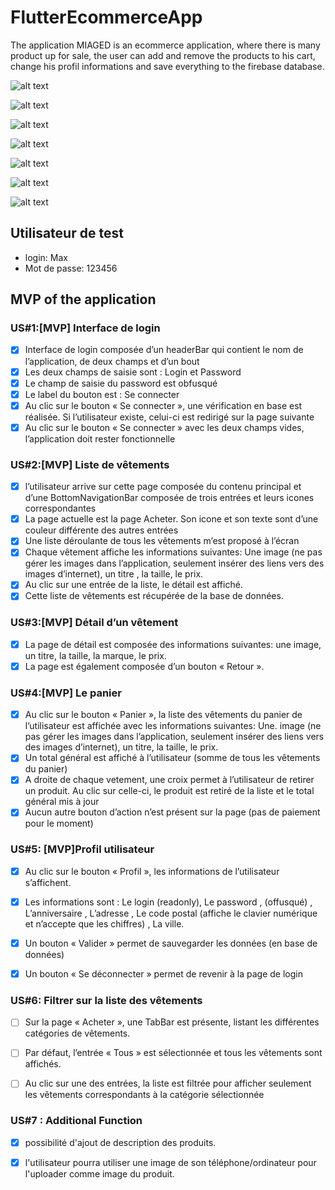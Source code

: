 # FlutterEcommerceApp

The application MIAGED is an ecommerce application, where there is many product up for sale, the user can add and remove the products to his cart, change his profil informations and save everything to the firebase database.


![alt text](https://i.imgur.com/07bjhGF.png)

![alt text](https://i.imgur.com/VI19656.png)

![alt text](https://i.imgur.com/KHsluer.png)

![alt text](https://i.imgur.com/rRcw3XY.png)

![alt text](https://i.imgur.com/tLRWiQW.png)

![alt text](https://i.imgur.com/wlUYYl3.png)

![alt text](https://i.imgur.com/KBVunoL.png)



## Utilisateur de test
- login: Max
- Mot de passe: 123456



## MVP of the application

### US#1:[MVP] Interface de login
- [x] Interface de login composée d’un headerBar qui contient le nom de l’application, de deux champs et d’un bout
- [x] Les deux champs de saisie sont : Login et Password
- [x] Le champ de saisie du password est obfusqué
- [x] Le label du bouton est : Se connecter
- [x] Au clic sur le bouton « Se connecter », une vérification en base est réalisée. Si l’utilisateur existe, celui-ci est redirigé sur la page suivante
- [x] Au clic sur le bouton « Se connecter » avec les deux champs vides, l’application doit rester fonctionnelle

### US#2:[MVP] Liste de vêtements
- [x] l’utilisateur arrive sur cette page composée du contenu principal et d’une BottomNavigationBar composée de trois entrées et leurs icones correspondantes
- [x] La page actuelle est la page Acheter. Son icone et son texte sont d’une couleur différente des autres entrées
- [x] Une liste déroulante de tous les vêtements m’est proposé à l’écran
- [x] Chaque vêtement affiche les informations suivantes: Une image (ne pas gérer les images dans l’application, seulement insérer des liens vers des images d’internet), un titre , la taille, le prix.
- [x] Au clic sur une entrée de la liste, le détail est affiché.
- [x] Cette liste de vêtements est récupérée de la base de données.

### US#3:[MVP] Détail d’un vêtement 
- [x] La page de détail est composée des informations suivantes: une image, un titre, la taille, la marque, le prix.
- [x] La page est également composée d’un bouton « Retour ».

### US#4:[MVP] Le panier
- [x] Au clic sur le bouton « Panier », la liste des vêtements du panier de l’utilisateur est affichée avec les informations suivantes: Une. image (ne pas gérer les images dans l’application, seulement insérer des liens vers des images d’internet), un titre, la taille, le prix.
- [x]  Un total général est affiché à l’utilisateur (somme de tous les vêtements du panier)
- [x]  A droite de chaque vetement, une croix permet à l’utilisateur de retirer un produit. Au clic sur celle-ci, le produit est retiré de la liste et le total général mis à jour
- [x]  Aucun autre bouton d’action n’est présent sur la page (pas de paiement pour le moment)

### US#5: [MVP]Profil utilisateur
- [x] Au clic sur le bouton « Profil », les informations de l’utilisateur s’affichent.
- [x] Les informations sont : Le login (readonly), Le password , (offusqué) , L’anniversaire , L’adresse , Le code postal (affiche le clavier numérique et n’accepte que les chiffres) , La ville.
- [x] Un bouton « Valider » permet de sauvegarder les données (en base de données)
- [x] Un bouton « Se déconnecter » permet de revenir à la page de login


### US#6: Filtrer sur la liste des vêtements

- [ ] Sur la page « Acheter », une TabBar est présente, listant les différentes catégories de vêtements. 
- [ ] Par défaut, l’entrée « Tous » est sélectionnée et tous les vêtements sont affichés.
- [ ] Au clic sur une des entrées, la liste est filtrée pour afficher seulement les vêtements correspondants à la catégorie sélectionnée


### US#7 : Additional Function

- [x] possibilité d'ajout de description des produits.
- [x] l'utilisateur pourra utiliser une image de son téléphone/ordinateur pour l'uploader comme image du produit.

